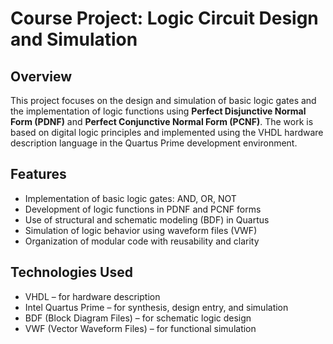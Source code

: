 # Course Project: Logic Circuit Design and Simulation

## Overview  
This project focuses on the design and simulation of basic logic gates and the implementation of logic functions using **Perfect Disjunctive Normal Form (PDNF)** and **Perfect Conjunctive Normal Form (PCNF)**. The work is based on digital logic principles and implemented using the VHDL hardware description language in the Quartus Prime development environment.

## Features  
- Implementation of basic logic gates: AND, OR, NOT  
- Development of logic functions in PDNF and PCNF forms  
- Use of structural and schematic modeling (BDF) in Quartus  
- Simulation of logic behavior using waveform files (VWF)  
- Organization of modular code with reusability and clarity

## Technologies Used  
- VHDL – for hardware description  
- Intel Quartus Prime – for synthesis, design entry, and simulation  
- BDF (Block Diagram Files) – for schematic logic design  
- VWF (Vector Waveform Files) – for functional simulation
